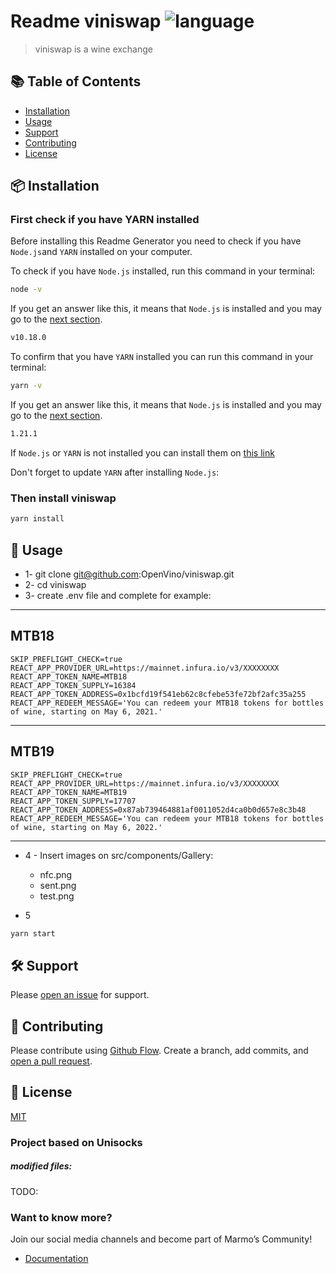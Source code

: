 # Readme viniswap ![language](https://img.shields.io/badge/language-javascript-blue.svg)

> viniswap is a wine exchange

## :books: Table of Contents

- [Installation](#package-installation)
- [Usage](#rocket-usage)
- [Support](#hammer_and_wrench-support)
- [Contributing](#memo-contributing)
- [License](#scroll-license)

## :package: Installation

### First check if you have YARN installed

Before installing this Readme Generator you need to check if you have `Node.js`and `YARN` installed on your computer.

To check if you have `Node.js` installed, run this command in your terminal:

```sh
node -v
```

If you get an answer like this, it means that `Node.js` is installed and you may go to the [next section](#then-install-the-readme-generator).

```sh
v10.18.0
```

To confirm that you have `YARN` installed you can run this command in your terminal:

```sh
yarn -v
```

If you get an answer like this, it means that `Node.js` is installed and you may go to the [next section](#then-install-the-readme-generator).

```sh
1.21.1
```

If `Node.js` or `YARN` is not installed you can install them on [this link](https://nodejs.org/en/)

Don't forget to update `YARN` after installing `Node.js`:

### Then install viniswap

```sh
yarn install
```

## :rocket: Usage

* 1- git clone git@github.com:OpenVino/viniswap.git
* 2- cd viniswap
* 3- create .env file and complete
for example: 
---
MTB18
---
    SKIP_PREFLIGHT_CHECK=true
    REACT_APP_PROVIDER_URL=https://mainnet.infura.io/v3/XXXXXXXX
    REACT_APP_TOKEN_NAME=MTB18
    REACT_APP_TOKEN_SUPPLY=16384
    REACT_APP_TOKEN_ADDRESS=0x1bcfd19f541eb62c8cfebe53fe72bf2afc35a255
    REACT_APP_REDEEM_MESSAGE='You can redeem your MTB18 tokens for bottles of wine, starting on May 6, 2021.'
---
MTB19
---
    SKIP_PREFLIGHT_CHECK=true
    REACT_APP_PROVIDER_URL=https://mainnet.infura.io/v3/XXXXXXXX
    REACT_APP_TOKEN_NAME=MTB19
    REACT_APP_TOKEN_SUPPLY=17707
    REACT_APP_TOKEN_ADDRESS=0x87ab739464881af0011052d4ca0b0d657e8c3b48
    REACT_APP_REDEEM_MESSAGE='You can redeem your MTB18 tokens for bottles of wine, starting on May 6, 2022.'
---

* 4 - 
    Insert images on src/components/Gallery: 
    * nfc.png
    * sent.png 
    * test.png

* 5 

```sh
yarn start
```

## :hammer_and_wrench: Support

Please [open an issue](https://github.com/OpenVino/viniswap) for support.

## :memo: Contributing

Please contribute using [Github Flow](https://guides.github.com/introduction/flow/). Create a branch, add commits, and [open a pull request](https://github.com/leonard-henriquez/readme-boilerplate/compare/).

## :scroll: License

[MIT](LICENSE)

### Project based on Unisocks
##### modified files:

TODO:

### Want to know more?
Join our social media channels and become part of Marmo’s Community!

* [Documentation](http://wiki.costaflores.com/)
